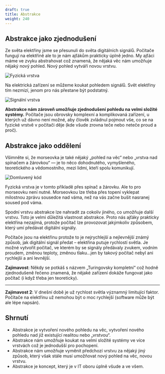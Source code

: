 ```yaml
---
draft: true
title: Abstrakce
weight: 240
---
```


## Abstrakce jako zjednodušení

Ze světa elektřiny jsme se přesunuli do světa digitálních signálů. Počítače fungují na elektřině ale to je nám ajťákům prakticky úplně jedno. My ajťáci máme ve zvyku abstrahovat což znamená, že nějaká věc nám umožňuje nějaký nový pohled. Nový pohled vytváří novou vrstvu.

![Fyzická vrstva](/jak-se-stat-ajtakem/fyzicka-vrstva/fyzvrstva.png)

Na elektrická zařízení se můžeme koukat pohledem signálů. Svět elektřiny tím nezmizí, jenom pro nás přestane být podstatný. 

![Signální vrstva](/jak-se-stat-ajtakem/fyzicka-vrstva/sigvrstva.png)

**Abstrakce nám zároveň umožňuje zjednodušení pohledu na velmi složité systémy.** Počítače jsou obrovsky komplexní a komplikovaná zařízení, u kterých už dávno není možné, aby člověk zvládnul pojmout vše, co se na fyzické vrstvě v počítači děje (kde všude zrovna teče nebo neteče proud a proč).

## Abstrakce jako oddělení

Všimněte si, že morseovka je také nějaký „pohled na věc“ nebo „vrstva nad spínačem a žárovkou“ — je to něco dohodnutého, vymyšleného, teoretického a vědomostního, mezi lidmi, kteří spolu komunikují.

![Domluvený kód](/jak-se-stat-ajtakem/fyzicka-vrstva/morseovkavrstva.png)

Fyzická vrstva je v tomto příkladě přes spínač a žárovku. Ale to pro morseovku není nutné. Morseovkou lze třeba přes topení vyklepat milostnou zprávu sousedce nad váma, než na vás začne bušit nasranej soused pod váma.

Spodní vrstvu abstrakce lze nahradit za cokoliv jiného, co umožňuje další vrstvu. Toto je velmi důležitá vlastnost abstrakce. Proto nás ajťáky prakticky elektřina nezajímá, protože počítač lze provozovat jakýmkoliv způsobem, který umí předávat digitální signály.

Počítače jsou na elektřinu protože to je nejrychlejší a nejlevnější známý způsob, jak digitální signál předat – elektřina putuje rychlostí světla. Je možné vytvořit počítač, ve kterém by se signály předávaly zvukem, vodním proudem, změnou teploty, změnou tlaku…jen by takový počítač nebyl ani rychlejší a ani levnější.

<div class="note1">

**Zajímavost**: Někdy se potkáš s názvem „Turingovsky kompletní“ což hodně zjednodušeně řečeno znamená, že nějaké zařízení dokáže fungovat jako počítač (i když třeba jen teoreticky).

</div>

---


<div class="note1">

**Zajímavost 2**: V dnešní době je už rychlost světla významný limitující faktor. Počítače na elektřinu už nemohou být o moc rychlejší (software může být ale lépe napsán).

</div>

## Shrnutí

- Abstrakce je vytvoření nového pohledu na věc, vytvoření nového pohledu nad již existující realitou nebo „vrstvou“.
- Abstrakce nám umožňuje koukat na velmi složité systémy ve více vrstvách což je jednodušší pro pochopení.
- Abstrakce nám umožňuje vyměnit předchozí vrstvu za nějaký jiný způsob, který však stále musí umožňovat nový pohled na věc, novou vrstvu.
- Abstrakce je koncept, který je v IT oboru úplně všude a ve všem.